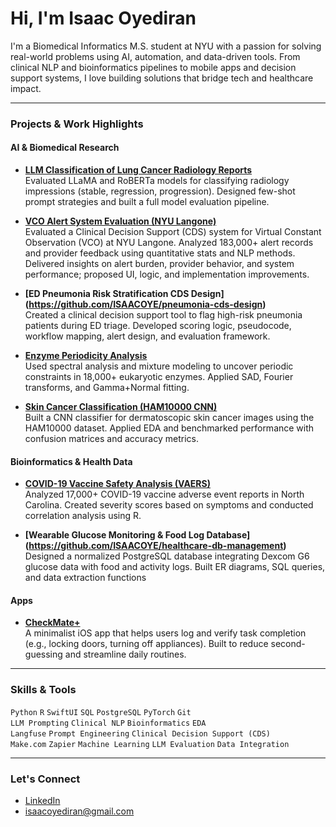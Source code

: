 # Hi, I'm Isaac Oyediran

I'm a Biomedical Informatics M.S. student at NYU with a passion for solving real-world problems using AI, automation, and data-driven tools. From clinical NLP and bioinformatics pipelines to mobile apps and decision support systems, I love building solutions that bridge tech and healthcare impact.

---

### Projects & Work Highlights

#### AI & Biomedical Research
- **[LLM Classification of Lung Cancer Radiology Reports](https://github.com/ISAACOYE/lm-lung-cancer-thesis)**  
  Evaluated LLaMA and RoBERTa models for classifying radiology impressions (stable, regression, progression). Designed few-shot prompt strategies and built a full model evaluation pipeline.

- **[VCO Alert System Evaluation (NYU Langone)](https://github.com/ISAACOYE/vco-alert-evaluation)**  
  Evaluated a Clinical Decision Support (CDS) system for Virtual Constant Observation (VCO) at NYU Langone. Analyzed 183,000+ alert records and provider feedback using quantitative stats and NLP methods. Delivered insights on alert burden, provider behavior, and system performance; proposed UI, logic, and implementation improvements.

- **[ED Pneumonia Risk Stratification CDS Design] (https://github.com/ISAACOYE/pneumonia-cds-design)**  
  Created a clinical decision support tool to flag high-risk pneumonia patients during ED triage. Developed scoring logic, pseudocode, workflow mapping, alert design, and evaluation framework.

- **[Enzyme Periodicity Analysis](https://github.com/ISAACOYE/enzyme-length-analysis)**  
  Used spectral analysis and mixture modeling to uncover periodic constraints in 18,000+ eukaryotic enzymes. Applied SAD, Fourier transforms, and Gamma+Normal fitting.

- **[Skin Cancer Classification (HAM10000 CNN)](https://github.com/ISAACOYE/ham10000-cnn-classifier)**  
  Built a CNN classifier for dermatoscopic skin cancer images using the HAM10000 dataset. Applied EDA and benchmarked performance with confusion matrices and accuracy metrics.

#### Bioinformatics & Health Data
- **[COVID-19 Vaccine Safety Analysis (VAERS)](https://github.com/ISAACOYE/covid19-vaers-analysis)**  
  Analyzed 17,000+ COVID-19 vaccine adverse event reports in North Carolina. Created severity scores based on symptoms and conducted correlation analysis using R.

- **[Wearable Glucose Monitoring & Food Log Database] (https://github.com/ISAACOYE/healthcare-db-management)**  
  Designed a normalized PostgreSQL database integrating Dexcom G6 glucose data with food and activity logs. Built ER diagrams, SQL queries, and data extraction functions

#### Apps
- **[CheckMate+](https://github.com/ISAACOYE/checkmate_app)**  
  A minimalist iOS app that helps users log and verify task completion (e.g., locking doors, turning off appliances). Built to reduce second-guessing and streamline daily routines.

---

### Skills & Tools

`Python` `R` `SwiftUI` `SQL` `PostgreSQL` `PyTorch` `Git`  
`LLM Prompting` `Clinical NLP` `Bioinformatics` `EDA`  
`Langfuse` `Prompt Engineering` `Clinical Decision Support (CDS)`  
`Make.com` `Zapier` `Machine Learning` `LLM Evaluation` `Data Integration`

---

### Let's Connect
- [LinkedIn](https://linkedin.com/in/isaac-oyediran)
- isaacoyediran@gmail.com
